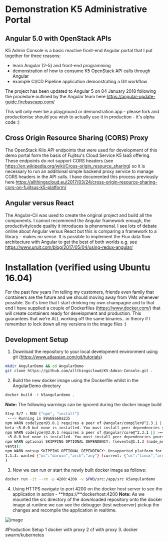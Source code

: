 # Demonstration K5 Administrative Portal
## Angular 5.0 with OpenStack APIs

K5 Admin Console is a basic reactive front-end Angular portal that I put together for three reasons:
  - learn Angular (2-5) and front-end programming
  - demonstration of how to consume K5 OpenStack API calls through Angular
  - example CI/CD Pipeline application demonstrating a Git workflow

The project has been updated to Angular 5 on 04 January 2018 following the procedure outlined by the Angular team here https://angular-update-guide.firebaseapp.com/

This will only ever be a playground or demonstration app - please fork and productionise should you wish to actually use it in production - it's alpha code :)

## Cross Origin Resource Sharing (CORS) Proxy
The OpenStack Kilo API endpoints that were used for development of this demo portal form the basis of Fujitsu's Cloud Service K5 IaaS offering. These endpoints do not support CORS headers (see https://en.wikipedia.org/wiki/Cross-origin_resource_sharing) so it is necessary to run an additional simple backend proxy service to manage CORS headers in the API calls. I have documented this process previously here https://allthingscloud.eu/2017/03/24/cross-origin-resource-sharing-cors-on-fujitsus-k5-platform/

## Angular versus React
The Angular-Cli was used to create the original project and build all the components. I cannot recommend the Angular framework enough, the productivity/code quality it introduces is phenomenal. I see lots of debate online about Angular versus React but this is comparing a framework to a library - makes no sense. It is possible to implement the Flux data flow architecture with Angular to get the best of both worlds e.g. see https://www.uruit.com/blog/2017/05/04/using-redux-angular/

# Installation (verified using Ubuntu 16.04)
For the past few years I'm telling my customers, friends even family that containers are the future and we should moving away from VMs whenever possible. So it's time that I start drinking my own champagne and to that end I have supplied a couple of Dockerfiles (https://www.docker.com/) that will create containers ready for development and production. This guarantees that we're ALL working off the same binaries...in theory if I remember to lock down all my versions in the image files :)

## Development Setup
 1. Download the repository to your local development environment using git (https://www.atlassian.com/git/tutorials)

```bash
mkdir AngularDemo && cd AngularDemo
git clone https://github.com/allthingsclowd/K5-Admin-Console.git .
```
 2. Build the new docker image using the Dockerfile whilst in the AngularDemo directory

```bash
docker build -t k5angulardemo .
```
__Note:__ The following warnings can be ignored during the docker image build
```bash
Step 5/7 : RUN ["npm", "install"]
 ---> Running in 89a68a68a235
npm WARN codelyzer@3.0.1 requires a peer of @angular/compiler@^2.3.1 || >=4.0.0-
beta <5.0.0 but none is installed. You must install peer dependencies yourself.
npm WARN codelyzer@3.0.1 requires a peer of @angular/core@^2.3.1 || >=4.0.0-beta
 <5.0.0 but none is installed. You must install peer dependencies yourself.
npm WARN optional SKIPPING OPTIONAL DEPENDENCY: fsevents@1.1.3 (node_modules/fse
vents):
npm WARN notsup SKIPPING OPTIONAL DEPENDENCY: Unsupported platform for fsevents@
1.1.3: wanted {"os":"darwin","arch":"any"} (current: {"os":"linux","arch":"x64"}
)

```
 
 3. Now we can run or start the newly built docker image as follows:

```bash
docker run -it --rm -p 4200:4200 -v $PWD/src:/app/src k5angulardemo
```

 4. Using HTTPS navigate to port 4200 on the docker host server to see the application in action - **https://**dockerhost:4200
 __Note:__ As we mounted the src directory of the downloaded repository onto the docker image at runtime we can see the debugger (test webserver) pickup the changes and recompile the application in realtime.

![image](https://user-images.githubusercontent.com/9472095/34585479-c7772b78-f197-11e7-8dce-aa45069e568a.png)

 
 #Production Setup
 1 docker with proxy
 2 cf with proxy
 3. docker swarm/kubernetes

